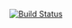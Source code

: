 [![Build Status](https://travis-ci.org/dliggat/travis-cloudformation.svg?branch=master)](https://travis-ci.org/dliggat/travis-cloudformation)
